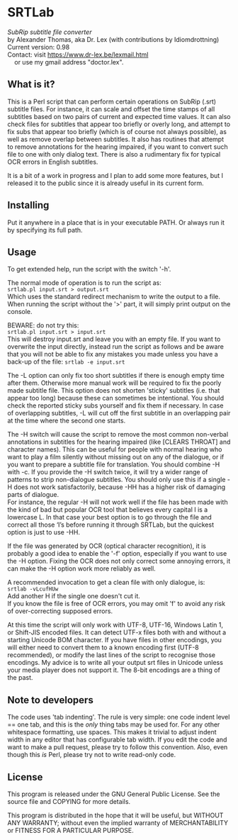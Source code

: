 # SRTLab
*SubRip subtitle file converter*<br>
by Alexander Thomas, aka Dr. Lex (with contributions by Idiomdrottning)<br>
Current version: 0.98<br>
Contact: visit https://www.dr-lex.be/lexmail.html<br>
&nbsp;&nbsp;&nbsp;&nbsp;or use my gmail address "doctor.lex".


## What is it?
This is a Perl script that can perform certain operations on SubRip (.srt) subtitle files. For instance, it can scale and offset the time stamps of all subtitles based on two pairs of current and expected time values. It can also check files for subtitles that appear too briefly or overly long, and attempt to fix subs that appear too briefly (which is of course not always possible), as well as remove overlap between subtitles. It also has routines that attempt to remove annotations for the hearing impaired, if you want to convert such file to one with only dialog text. There is also a rudimentary fix for typical OCR errors in English subtitles.

It is a bit of a work in progress and I plan to add some more features, but I released it to the public since it is already useful in its current form.

## Installing
Put it anywhere in a place that is in your executable PATH. Or always run it by specifying its full path.

## Usage
To get extended help, run the script with the switch '-h'.

The normal mode of operation is to run the script as:<br>
`srtlab.pl input.srt > output.srt`<br>
Which uses the standard redirect mechanism to write the output to a file. When running the script without the '>' part, it will simply print output on the console.

BEWARE: do not try this:<br>
`srtlab.pl input.srt > input.srt`<br>
This will destroy input.srt and leave you with an empty file. If you want to overwrite the input directly, instead run the script as follows and be aware that you will not be able to fix any mistakes you made unless you have a back-up of the file:
`srtlab -e input.srt`

The -L option can only fix too short subtitles if there is enough empty time after them. Otherwise more manual work will be required to fix the poorly made subtitle file. This option does not shorten 'sticky' subtitles (i.e. that appear too long) because these can sometimes be intentional. You should check the reported sticky subs yourself and fix them if necessary. In case of overlapping subtitles, -L will cut off the first subtitle in an overlapping pair at the time where the second one starts.

The -H switch will cause the script to remove the most common non-verbal annotations in subtitles for the hearing impaired (like [CLEARS THROAT] and character names). This can be useful for people with normal hearing who want to play a film silently without missing out on any of the dialogue, or if you want to prepare a subtitle file for translation. You should combine -H with -c. If you provide the -H switch twice, it will try a wider range of patterns to strip non-dialogue subtitles. You should only use this if a single -H does not work satisfactorily, because -HH has a higher risk of damaging parts of dialogue.<br>
For instance, the regular -H will not work well if the file has been made with the kind of bad but popular OCR tool that believes every capital I is a lowercase L. In that case your best option is to go through the file and correct all those ‘I’s before running it through SRTLab, but the quickest option is just to use -HH.

If the file was generated by OCR (optical character recognition), it is probably a good idea to enable the '-f' option, especially if you want to use the -H option. Fixing the OCR does not only correct some annoying errors, it can make the -H option work more reliably as well.

A recommended invocation to get a clean file with only dialogue, is:<br>
`srtlab -vLcufHUw`  
Add another H if the single one doesn't cut it.  
If you know the file is free of OCR errors, you may omit 'f' to avoid any risk of over-correcting supposed errors.

At this time the script will only work with UTF-8, UTF-16, Windows Latin 1, or Shift-JIS encoded files. It can detect UTF-x files both with and without a starting Unicode BOM character. If you have files in other encodings, you will either need to convert them to a known encoding first (UTF-8 recommended), or modify the last lines of the script to recognise those encodings. My advice is to write all your output srt files in Unicode unless your media player does not support it. The 8-bit encodings are a thing of the past.

## Note to developers
The code uses 'tab indenting'. The rule is very simple: one code indent level == one tab, and this is the *only* thing tabs may be used for. For any other whitespace formatting, use spaces. This makes it trivial to adjust indent width in any editor that has configurable tab width. If you edit the code and want to make a pull request, please try to follow this convention. Also, even though this *is* Perl, please try not to write read-only code.

## License
This program is released under the GNU General Public License. See the source file and COPYING for more details.

This program is distributed in the hope that it will be useful, but WITHOUT ANY WARRANTY; without even the implied warranty of MERCHANTABILITY or FITNESS FOR A PARTICULAR PURPOSE.

